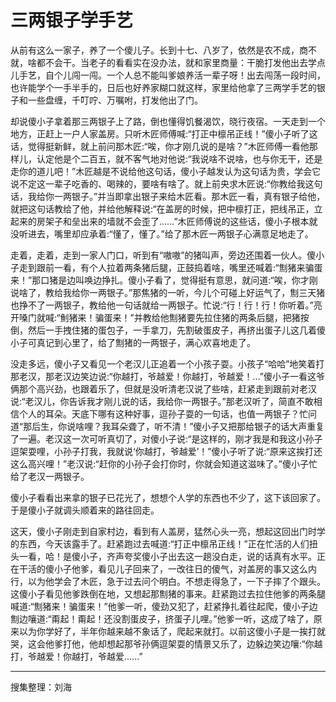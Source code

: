 # 三两银子学手艺

从前有这么一家子，养了一个傻儿子。长到十七、八岁了，依然是农不成，商不就，啥都不会干。当老子的看看实在没办法，就和家里商量：干脆打发他出去学点儿手艺，自个儿闯一闯。一个人总不能叫爹娘养活一辈子呀！出去闯荡一段时间，也许能学个一手半手的，日后也好养家糊口就这样，家里给他拿了三两学手艺的银子和一些盘缠，千叮咛、万嘱咐，打发他出了门。

却说傻小子拿着那三两银子上了路，倒也懂得饥餐渴饮，晓行夜宿。一天走到一个地方，正赶上一户人家盖房。只听木匠师傅喊:“打正中檩吊正线！”傻小子听了这话，觉得挺新鲜，就上前问那木匠:“唉，你才刚几说的是啥？”木匠师傅一看他那样儿，认定他是个二百五，就不客气地对他说:“我说啥不说啥，也与你无干，还是走你的道儿吧！”木匠越是不说给他这句话，傻小子越发认为这句话为贵，学会它说不定这一辈子吃香的、喝辣的，要啥有啥了。就上前央求木匠说:“你教给我这句话，我给你一两银子。”并当即拿出银子来给木匠看。那木匠一看，真有银子给他，就把这句话教给了他，并给他解释说:“在盖房的时候，把中檩打正，把线吊正，立起来的房架子和垒出来的墙就不会歪了……”木匠师傅说的这些话，傻小子根本就没听进去，嘴里却应承着:“懂了，懂了。”给了那木匠一两银子心满意足地走了。

走着，走着，走到一家人门口，听到有“嗷嗷”的猪叫声，旁边还围着一伙人。傻小子走到跟前一看，有个人拉着两条猪后腿，正鼓捣着啥，嘴里还喊着:“劁猪来骗蛋来！”那口猪是边叫唤边挣扎。傻小子看了，觉得挺有意思，就问道:“唉，你才刚说啥了，教给我给你一两银子。”那焦猪的一听，今儿个可碰上好运气了，劁三天猪也挣不了一两银子，教给他一句话就给一两银子。忙说:“行！行！行！你听着。”亮开嗓门就喊:“魝猪来！骗蛋来！”并教给他劁猪要先拉住猪的两条后腿，把猪按倒，然后一手拽住猪的蛋包子，一手拿刀，先割破蛋皮子，再挤出蛋子儿这几着傻小子可真记到心里了，给了劁猪的一两银子，满心欢喜地走了。

没走多远，傻小子又看见一个老汉儿正追着一个小孩子耍。小孩子“哈哈”地笑着打那老汉，那老汉边笑边说:“你越打，爷越爱！你越打，爷越爱！…”傻小子一看这爷俩那个高兴劲，也跟着乐了，但就是没听清老汉说了些啥，赶紧走到跟前对老汉说:“老汉儿，你告诉我才刚儿说的话，我给你一两银子。”那老汉听了，简直不敢相信个人的耳朵。天底下哪有这种好事，逗孙子耍的一句话，也值一两银子？忙问道“那后生，你说啥哩？我耳朵聋了，听不清！”傻小子又把那给银子的话大声重复了一遍。老汉这一次可听真切了，对傻小子说:“是这样的，刚才我是和我这小孙子逗架耍哩，小孙子打我，我就说‘你越打，爷越爱’！”傻小子听了说:“原来这挨打还这么高兴哩！”老汉说:“赶你的小孙子会打你时，你就会知道这滋味了。”傻小子忙给了老汉一两银子。

傻小子看看出来拿的银子已花光了，想想个人学的东西也不少了，这下该回家了。于是傻小子就调头顺着来的路往回走。

这天，傻小子刚走到自家村边，看到有人盖房，猛然心头一亮，想起这回出门时学的东西，今天该露手了。赶紧跑过去喊道:“打正中檩吊正线！”正在忙活的人们扭头一看，哈！是傻小子，齐声夸奖傻小子出去这一趟没白走，说的话真有水平。正在干活的傻小子他爹，看见儿子回来了，一改往日的傻气，对盖房的事又这么内行，以为他学会了木匠，急于过去问个明白。不想走得急了，一下子摔了个跟头。这傻小子看见他爹跌倒在地，又想起那劁猪的事来。赶紧跑过去拉住他爹的两条腿喊道:“劁猪来！骗蛋来！”他爹一听，傻劲又犯了，赶紧挣扎着往起爬，傻小子边劁边嚷道:“甭起！甭起！还没割蛋皮子，挤蛋子儿哩。”他爹一听，这成了啥了，原来以为你学好了，半年你越来越不象话了，爬起来就打。以前这傻小子是一挨打就哭，这会他爹打他，他却想起那爷孙俩逗架耍的情景又乐了，边躲边笑边嚷:“你越打，爷越爱！你越打，爷越爱......”

---

搜集整理：刘海
